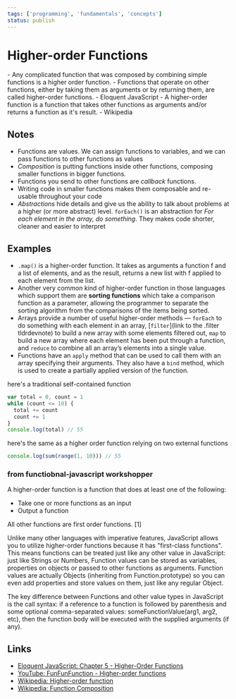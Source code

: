 ```yaml
---
tags: ['programming', 'fundamentals', 'concepts']
status: publish
---
```


# Higher-order Functions

<div class='tldr'>
- Any complicated function that was composed by combining simple functions is a higher order function.
- Functions that operate on other functions, either by taking them as arguments or by returning them, are called higher-order functions. - Eloquent JavaScript
- A higher-order function is a function that takes other functions as arguments and/or returns a function as it's result. - Wikipedia
</div>

Notes
---
- Functions are values. We can assign functions to variables, and we can pass functions to other functions as values
- _Composition_ is putting functions inside other functions, composing smaller functions in bigger functions.
- Functions you send to other functions are _callback_ functions.
- Writing code in smaller functions makes them composable and re-usable throughout your code
- _Abstractions_ hide details and give us the ability to talk about problems at a higher (or more abstract) level. `forEach()` is an abstraction for _For each element in the array, do something_. They makes code shorter, cleaner and easier to interpret

Examples
---
- `.map()` is a higher-order function. It takes as arguments a function f and a list of elements, and as the result, returns a new list with f applied to each element from the list.
- Another very common kind of higher-order function in those languages which support them are **sorting functions** which take a comparison function as a parameter, allowing the programmer to separate the sorting algorithm from the comparisons of the items being sorted.
- Arrays provide a number of useful higher-order methods — `forEach` to do something with each element in an array, [`filter`](link to the .filter tldrdevnote) to build a new array with some elements filtered out, `map` to build a new array where each element has been put through a function, and `reduce` to combine all an array’s elements into a single value.
- Functions have an `apply` method that can be used to call them with an array specifying their arguments. They also have a `bind` method, which is used to create a partially applied version of the function.

here's a traditional self-contained function

```javascript
var total = 0, count = 1
while (count <= 10) {
  total += count
  count += 1
}
console.log(total) // 55
```
here's the same as a higher order function relying on two external functions

```javascript
console.log(sum(range(1, 10))) // 55
```

### from functiobnal-javascript workshopper

A higher-order function is a function that does at least one of the following:

  * Take one or more functions as an input
  * Output a function

All other functions are first order functions. [1]

Unlike many other languages with imperative features, JavaScript allows you to utilize higher-order functions because it has "first-class functions". This means functions can be treated just like any other value in JavaScript: just like Strings or Numbers, Function values can be stored as variables, properties on objects or passed to other functions as arguments. Function values are actually Objects (inheriting from Function.prototype) so you can even add properties and store values on them, just like any regular Object.

The key difference between Functions and other value types in JavaScript is the call syntax: if a reference to a function is followed by parenthesis and some optional comma-separated values: someFunctionValue(arg1, arg2, etc), then the function body will be executed with the supplied arguments (if any).

Links
---
- [Eloquent JavaScript: Chapter 5 - Higher-Order Functions](http://eloquentjavascript.net/05_higher_order.html)
- [YouTube: FunFunFunction - Higher-order functions](https://www.youtube.com/watch?v=BMUiFMZr7vk&list=PL0zVEGEvSaeEd9hlmCXrk5yUyqUag-n84&index=1)
- [Wikipedia: Higher-order function](https://en.wikipedia.org/wiki/Higher-order_function)
- [Wikipedia: Function Composition](https://en.wikipedia.org/wiki/Function_composition_(computer_science))
